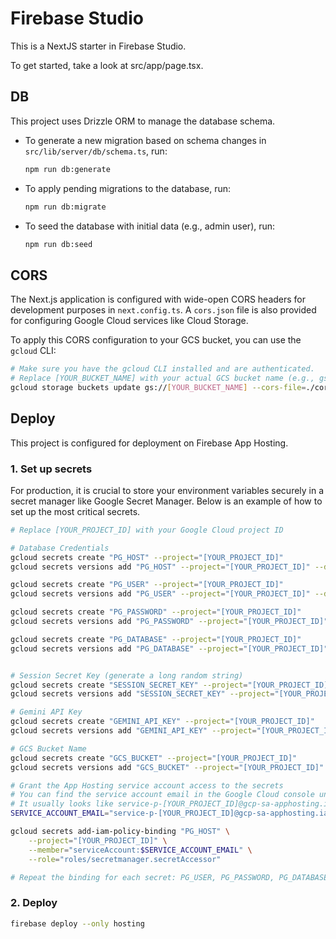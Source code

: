 
# Firebase Studio

This is a NextJS starter in Firebase Studio.

To get started, take a look at src/app/page.tsx.

## DB

This project uses Drizzle ORM to manage the database schema.

- To generate a new migration based on schema changes in `src/lib/server/db/schema.ts`, run:
  ```bash
  npm run db:generate
  ```
- To apply pending migrations to the database, run:
  ```bash
  npm run db:migrate
  ```
- To seed the database with initial data (e.g., admin user), run:
  ```bash
  npm run db:seed
  ```

## CORS

The Next.js application is configured with wide-open CORS headers for development purposes in `next.config.ts`.
A `cors.json` file is also provided for configuring Google Cloud services like Cloud Storage.

To apply this CORS configuration to your GCS bucket, you can use the `gcloud` CLI:
```bash
# Make sure you have the gcloud CLI installed and are authenticated.
# Replace [YOUR_BUCKET_NAME] with your actual GCS bucket name (e.g., gs://grandtoursochi)
gcloud storage buckets update gs://[YOUR_BUCKET_NAME] --cors-file=./cors.json
```

## Deploy

This project is configured for deployment on Firebase App Hosting.

### 1. Set up secrets

For production, it is crucial to store your environment variables securely in a secret manager like Google Secret Manager. Below is an example of how to set up the most critical secrets.

```bash
# Replace [YOUR_PROJECT_ID] with your Google Cloud project ID

# Database Credentials
gcloud secrets create "PG_HOST" --project="[YOUR_PROJECT_ID]"
gcloud secrets versions add "PG_HOST" --project="[YOUR_PROJECT_ID]" --data-file=- <<< "your-db-host"

gcloud secrets create "PG_USER" --project="[YOUR_PROJECT_ID]"
gcloud secrets versions add "PG_USER" --project="[YOUR_PROJECT_ID]" --data-file=- <<< "your-db-user"

gcloud secrets create "PG_PASSWORD" --project="[YOUR_PROJECT_ID]"
gcloud secrets versions add "PG_PASSWORD" --project="[YOUR_PROJECT_ID]" --data-file=- <<< "your-db-password"

gcloud secrets create "PG_DATABASE" --project="[YOUR_PROJECT_ID]"
gcloud secrets versions add "PG_DATABASE" --project="[YOUR_PROJECT_ID]" --data-file=- <<< "your-db-name"


# Session Secret Key (generate a long random string)
gcloud secrets create "SESSION_SECRET_KEY" --project="[YOUR_PROJECT_ID]"
gcloud secrets versions add "SESSION_SECRET_KEY" --project="[YOUR_PROJECT_ID]" --data-file=- <<< "your_super_secret_session_key_32_chars_long"

# Gemini API Key
gcloud secrets create "GEMINI_API_KEY" --project="[YOUR_PROJECT_ID]"
gcloud secrets versions add "GEMINI_API_KEY" --project="[YOUR_PROJECT_ID]" --data-file=- <<< "your_gemini_api_key"

# GCS Bucket Name
gcloud secrets create "GCS_BUCKET" --project="[YOUR_PROJECT_ID]"
gcloud secrets versions add "GCS_BUCKET" --project="[YOUR_PROJECT_ID]" --data-file=- <<< "your-gcs-bucket-name"

# Grant the App Hosting service account access to the secrets
# You can find the service account email in the Google Cloud console under IAM.
# It usually looks like service-p-[YOUR_PROJECT_ID]@gcp-sa-apphosting.iam.gserviceaccount.com
SERVICE_ACCOUNT_EMAIL="service-p-[YOUR_PROJECT_ID]@gcp-sa-apphosting.iam.gserviceaccount.com"

gcloud secrets add-iam-policy-binding "PG_HOST" \
    --project="[YOUR_PROJECT_ID]" \
    --member="serviceAccount:$SERVICE_ACCOUNT_EMAIL" \
    --role="roles/secretmanager.secretAccessor"

# Repeat the binding for each secret: PG_USER, PG_PASSWORD, PG_DATABASE, SESSION_SECRET_KEY, GEMINI_API_KEY, GCS_BUCKET etc.
```

### 2. Deploy

```bash
firebase deploy --only hosting
```
